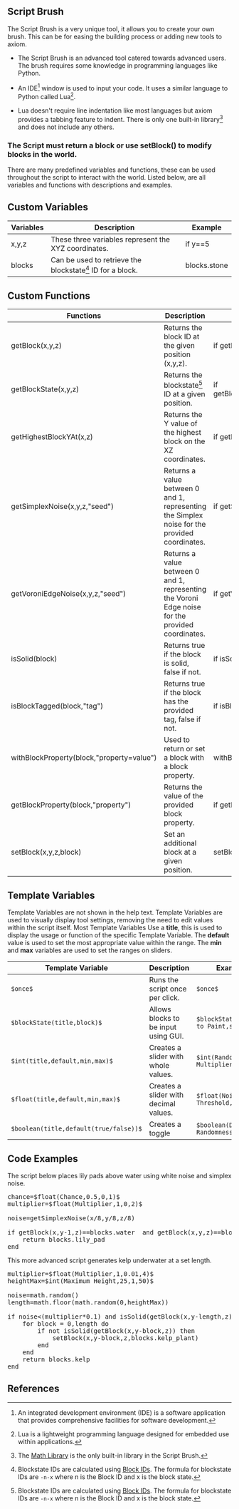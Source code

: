 ## Script Brush

The Script Brush is a very unique tool, it allows you to create your own brush. This can be for easing the building process or adding new tools to axiom.

- The Script Brush is an advanced tool catered towards advanced users. The brush requires some knowledge in programming languages like Python. 

- An IDE[^note4] window is used to input your code. It uses a similar language to Python called Lua[^note1].

- Lua doesn't require line indentation like most languages but axiom provides a tabbing feature to indent. There is only one built-in library[^note3] and does not include any others.

### The Script must return a block or use setBlock() to modify blocks in the world.

There are many predefined variables and functions, these can be used throughout the script to interact with the world. Listed below, are all variables and functions with descriptions and examples.

## Custom Variables

| Variables | Description                                                    | Example      |
|-----------|----------------------------------------------------------------|--------------|
| x,y,z     | These three variables represent the XYZ coordinates.           | if y==5      |
| blocks    | Can be used to retrieve the blockstate[^note2] ID for a block. | blocks.stone |

## Custom Functions

| Functions                                 | Description                                                                                       | Example                                                                        |
|-------------------------------------------|---------------------------------------------------------------------------------------------------|--------------------------------------------------------------------------------|
| getBlock(x,y,z)                           | Returns the block ID at the given position (x,y,z).                                               | if getBlock(x,y,z)==blocks.stone                                               |
| getBlockState(x,y,z)                      | Returns the blockstate[^note2] ID at a given position.                                            | if getBlockstate(x,y,z)==withBlockProperty(blocks.chain,"axis=x")              |
| getHighestBlockYAt(x,z)                   | Returns the Y value of the highest block on the XZ coordinates.                                   | if getHighestBlockYAt(x,z)==20                                                 |
| getSimplexNoise(x,y,z,"seed")             | Returns a value between 0 and 1, representing the Simplex noise for the provided coordinates.     | if getSimplexNoise(x,y,z,"WILLATRONIXisCOOL")=>0.5                             |
| getVoroniEdgeNoise(x,y,z,"seed")          | Returns a value between 0 and 1, representing the Voroni Edge noise for the provided coordinates. | if getVoroniEdgeNoise(x,y,z,"coolseed")=>0.5                                   |
| isSolid(block)                            | Returns true if the block is solid, false if not.                                                 | if isSolid(getBlock(x,y,z))                                                    |
| isBlockTagged(block,"tag")                | Returns true if the block has the provided tag, false if not.                                     | if isBlockTagged(getBlock(x,y,z),"wooden_fences")                              |
| withBlockProperty(block,"property=value") | Used to return or set a block with a block property.                                              | withBlockProperty(blocks.oak_slab,"waterlogged=true")                          |
| getBlockProperty(block,"property")        | Returns the value of the provided block property.                                                 | if getBlockProperty(blocks.oak_slab,"waterlogged")==true                       |
| setBlock(x,y,z,block)                     | Set an additional block at a given position.                                                      | setBlock(x,y,z,blocks.stone)                                                   |

## Template Variables

Template Variables are not shown in the help text. Template Variables are used to visually display tool settings, removing the need to edit values within the script itself. Most Template Variables Use a **title**, this is used to display the usage or function of the specific Template Variable. The **default** value is used to set the most appropriate value within the range. The **min** and **max** variables are used to set the ranges on sliders.

| Template Variable                     | Description                           | Example                              |
|---------------------------------------|---------------------------------------|--------------------------------------|
| `$once$`                              | Runs the script once per click.       | `$once$`                             |
| `$blockState(title,block)$`           | Allows blocks to be input using GUI.  | `$blockState(Block to Paint,stone)$` |
| `$int(title,default,min,max)$`        | Creates a slider with whole values.   | `$int(Randomness Multiplier,1,0,2)$` |
| `$float(title,default,min,max)$`      | Creates a slider with decimal values. | `$float(Noise Threshold,0.5,0,1)$`   |
| `$boolean(title,default(true/false))$`| Creates a toggle                      | `$boolean(Disable Randomness,true)$` |

## Code Examples

The script below places lily pads above water using white noise and simplex noise.

<pre>
chance=$float(Chance,0.5,0,1)$
multiplier=$float(Multiplier,1,0,2)$

noise=getSimplexNoise(x/8,y/8,z/8)

if getBlock(x,y-1,z)==blocks.water  and getBlock(x,y,z)==blocks.air and noise<(0.5*multiplier) and math.random()< chance then
    return blocks.lily_pad
end
</pre>

This more advanced script generates kelp underwater at a set length.

<pre>
multiplier=$float(Multiplier,1,0.01,4)$
heightMax=$int(Maximum Height,25,1,50)$

noise=math.random()
length=math.floor(math.random(0,heightMax))

if noise<(multiplier*0.1) and isSolid(getBlock(x,y-length,z)) and getBlock(x,y,z)==blocks.water then
    for block = 0,length do
        if not isSolid(getBlock(x,y-block,z)) then
            setBlock(x,y-block,z,blocks.kelp_plant)
        end
    end
    return blocks.kelp
end
</pre>

## References

[^note1]: Lua is a lightweight programming language designed for embedded use within applications.

[^note2]: Blockstate IDs are calculated using [Block IDs](https://minecraftitemids.com/). The formula for blockstate IDs are `-n-x` where n is the Block ID and x is the block state.

[^note3]: The [Math Library](https://www.lua.org/pil/18.html) is the only built-in library in the Script Brush.

[^note4]: An integrated development environment (IDE) is a software application that provides comprehensive facilities for software development.
